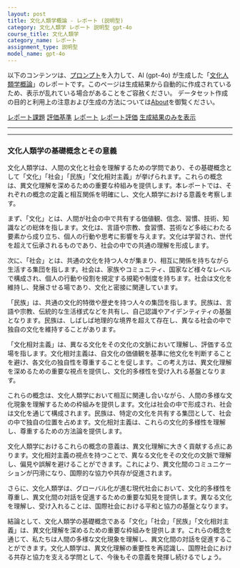 ```yaml
---
layout: post
title: 文化人類学概論 - レポート (説明型)
category: 文化人類学 レポート 説明型 gpt-4o
course_title: 文化人類学
category_name: レポート
assignment_type: 説明型
model_name: gpt-4o
---
```


以下のコンテンツは、[プロンプト](http://127.0.0.1:8000/generated/文化人類学/gpt-4o/prompt_レポート-説明型.md)を入力して、AI (gpt-4o) が生成した「[文化人類学概論](/contents/文化人類学/)」のレポートです。このページは生成結果から自動的に作成されているため、表示が乱れている場合があることをご容赦ください。
データセット作成の目的と利用上の注意および生成の方法については[About](/About)を御覧ください。

[レポート課題](../レポート課題-説明型)
[評価基準](../評価基準-説明型)
[レポート](../レポート-説明型)
[レポート評価](../レポート評価-説明型)
[生成結果のみを表示](http://127.0.0.1:8000/generated/文化人類学/gpt-4o/レポート-説明型.md)
  

***
***
  
### 文化人類学の基礎概念とその意義

文化人類学は、人間の文化と社会を理解するための学問であり、その基礎概念として「文化」「社会」「民族」「文化相対主義」が挙げられます。これらの概念は、異文化理解を深めるための重要な枠組みを提供します。本レポートでは、それぞれの概念の定義と相互関係を明確にし、文化人類学における意義を考察します。

まず、「文化」とは、人間が社会の中で共有する価値観、信念、習慣、技術、知識などの総体を指します。文化は、言語や宗教、食習慣、芸術など多岐にわたる要素から成り立ち、個人の行動や思考に影響を与えます。文化は学習され、世代を超えて伝承されるものであり、社会の中での共通の理解を形成します。

次に、「社会」とは、共通の文化を持つ人々が集まり、相互に関係を持ちながら生活する集団を指します。社会は、家族やコミュニティ、国家など様々なレベルで構成され、個人の行動や役割を規定する規範や制度を持ちます。社会は文化を維持し、発展させる場であり、文化と密接に関連しています。

「民族」は、共通の文化的特徴や歴史を持つ人々の集団を指します。民族は、言語や宗教、伝統的な生活様式などを共有し、自己認識やアイデンティティの基盤となります。民族は、しばしば地理的な境界を超えて存在し、異なる社会の中で独自の文化を維持することがあります。

「文化相対主義」は、異なる文化をその文化の文脈において理解し、評価する立場を指します。文化相対主義は、自文化の価値観を基準に他文化を判断することを避け、各文化の独自性を尊重することを促します。この考え方は、異文化理解を深めるための重要な視点を提供し、文化的多様性を受け入れる基盤となります。

これらの概念は、文化人類学において相互に関連し合いながら、人間の多様な文化現象を理解するための枠組みを提供します。文化は社会の中で形成され、社会は文化を通じて構成されます。民族は、特定の文化を共有する集団として、社会の中で独自の位置を占めます。文化相対主義は、これらの文化的多様性を理解し、尊重するための方法論を提供します。

文化人類学におけるこれらの概念の意義は、異文化理解に大きく貢献する点にあります。文化相対主義の視点を持つことで、異なる文化をその文化の文脈で理解し、偏見や誤解を避けることができます。これにより、異文化間のコミュニケーションが円滑になり、国際的な協力や共存が促進されます。

さらに、文化人類学は、グローバル化が進む現代社会において、文化的多様性を尊重し、異文化間の対話を促進するための重要な知見を提供します。異なる文化を理解し、受け入れることは、国際社会における平和と協力の基盤となります。

結論として、文化人類学の基礎概念である「文化」「社会」「民族」「文化相対主義」は、異文化理解を深めるための重要な枠組みを提供します。これらの概念を通じて、私たちは人間の多様な文化現象を理解し、異文化間の対話を促進することができます。文化人類学は、異文化理解の重要性を再認識し、国際社会における共存と協力を支える学問として、今後もその意義を発揮し続けるでしょう。
